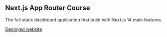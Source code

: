 ## Next.js App Router Course

The full stack dashboard application that build with Next.js 14 main features.

[Deployed website](https://nextjs-dashboard-lyart-nu.vercel.app/)

